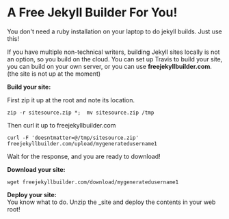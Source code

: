 # A Free Jekyll Builder For You!

You don't need a ruby installation on your laptop to do jekyll builds.  Just use this!  

If you have multiple non-technical writers, building Jekyll sites locally is not an option, so you build on the cloud.  You can set up Travis to build your site, you can build on your own server, or you can use **freejekyllbuilder.com**.  (the site is not up at the moment)

**Build your site:**   

First zip it up at the root and note its location.  
```
zip -r sitesource.zip *;  mv sitesource.zip /tmp
```
Then curl it up to freejekyllbuilder.com  
```
curl -F 'doesntmatter=@/tmp/sitesource.zip' freejekyllbuilder.com/upload/mygeneratedusername1
```
Wait for the response, and you are ready to download!   

**Download your site:** 
```
wget freejekyllbuilder.com/download/mygeneratedusername1
```
**Deploy your site:**  
You know what to do.  Unzip the _site and deploy the contents in your web root!


